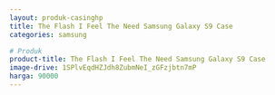 ```yaml
---
layout: produk-casinghp
title: The Flash I Feel The Need Samsung Galaxy S9 Case
categories: samsung

# Produk
product-title: The Flash I Feel The Need Samsung Galaxy S9 Case
image-drive: 1SPlvEqdHZJdh8ZubmNeI_zGFzjbtn7mP
harga: 90000
---
```

